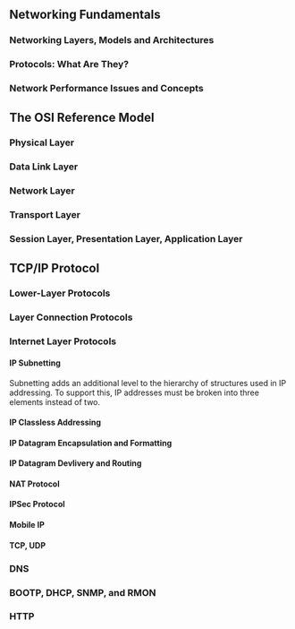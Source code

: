 <h2> Networking Fundamentals </h2>

<h3> Networking Layers, Models and Architectures </h3>

<h3> Protocols: What Are They? </h3>

<h3> Network Performance Issues and Concepts </h3>

<h2> The OSI Reference Model </h2>

<h3> Physical Layer </h3>

<h3> Data Link Layer </h3>

<h3> Network Layer </h3>

<h3> Transport Layer </h3>

<h3> Session Layer, Presentation Layer, Application Layer </h3>


<h2> TCP/IP Protocol </h2>

<h3> Lower-Layer Protocols </h3>

<h3> Layer Connection Protocols </h3>

<h3> Internet Layer Protocols </h3>

<h4> IP Subnetting </h4>

Subnetting adds an additional level to the hierarchy of structures used in IP addressing. To support this, IP addresses must be broken into three elements instead of two. 



<h4> IP Classless Addressing </h4>

<h4> IP Datagram Encapsulation and Formatting </h4>

<h4> IP Datagram Devlivery and Routing </h4>

<h4> NAT Protocol </h4>

<h4> IPSec Protocol </h4>

<h4> Mobile IP </h4>


<h4> TCP, UDP </h4>

<h3> DNS </h3> 

<h3> BOOTP, DHCP, SNMP, and RMON </h3>

<h3> HTTP </h3>



























